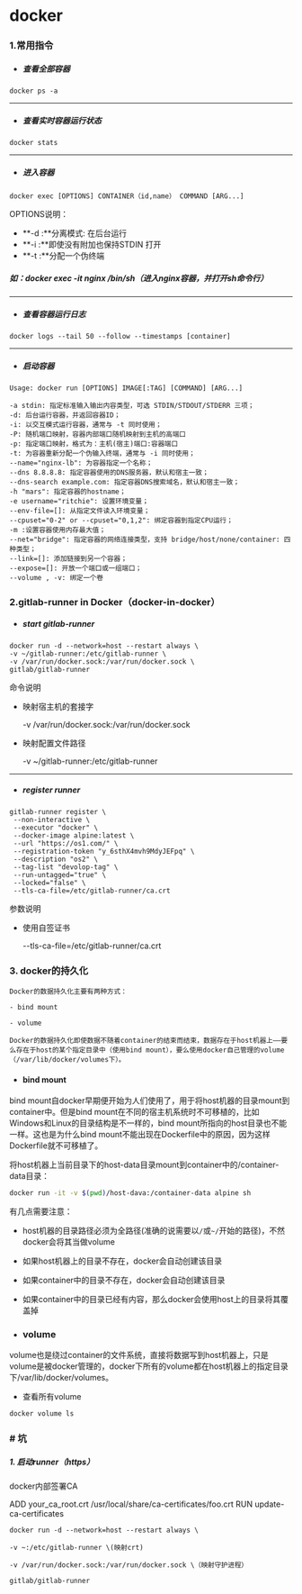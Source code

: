 # docker

### 1.常用指令

- ##### 查看全部容器

```
docker ps -a
```

------

- ##### 查看实时容器运行状态

```
docker stats 
```

------

- ##### 进入容器

```
docker exec [OPTIONS] CONTAINER（id,name） COMMAND [ARG...]
```

OPTIONS说明：

- **-d :**分离模式: 在后台运行
- **-i :**即使没有附加也保持STDIN 打开
- **-t :**分配一个伪终端

##### 如：docker exec -it nginx /bin/sh（进入nginx容器，并打开sh命令行）

------

- ##### 查看容器运行日志

```
docker logs --tail 50 --follow --timestamps [container]
```

------

- ##### 启动容器

```
Usage: docker run [OPTIONS] IMAGE[:TAG] [COMMAND] [ARG...]

-a stdin: 指定标准输入输出内容类型，可选 STDIN/STDOUT/STDERR 三项；
-d: 后台运行容器，并返回容器ID；
-i: 以交互模式运行容器，通常与 -t 同时使用；
-P: 随机端口映射，容器内部端口随机映射到主机的高端口
-p: 指定端口映射，格式为：主机(宿主)端口:容器端口
-t: 为容器重新分配一个伪输入终端，通常与 -i 同时使用；
--name="nginx-lb": 为容器指定一个名称；
--dns 8.8.8.8: 指定容器使用的DNS服务器，默认和宿主一致；
--dns-search example.com: 指定容器DNS搜索域名，默认和宿主一致；
-h "mars": 指定容器的hostname；
-e username="ritchie": 设置环境变量；
--env-file=[]: 从指定文件读入环境变量；
--cpuset="0-2" or --cpuset="0,1,2": 绑定容器到指定CPU运行；
-m :设置容器使用内存最大值；
--net="bridge": 指定容器的网络连接类型，支持 bridge/host/none/container: 四种类型；
--link=[]: 添加链接到另一个容器；
--expose=[]: 开放一个端口或一组端口；
--volume , -v: 绑定一个卷
```

### 2.gitlab-runner in Docker（docker-in-docker）

- ##### start gitlab-runner

```
docker run -d --network=host --restart always \
-v ~/gitlab-runner:/etc/gitlab-runner \
-v /var/run/docker.sock:/var/run/docker.sock \
gitlab/gitlab-runner 
```

命令说明

- 映射宿主机的套接字

  -v /var/run/docker.sock:/var/run/docker.sock

- 映射配置文件路径

  -v ~/gitlab-runner:/etc/gitlab-runner

------

- ##### register runner

```
gitlab-runner register \
 --non-interactive \
 --executor "docker" \
 --docker-image alpine:latest \
 --url "https://os1.com/" \
 --registration-token "y_6sthX4mvh9MdyJEFpq" \
 --description "os2" \
 --tag-list "devolop-tag" \
 --run-untagged="true" \
 --locked="false" \
 --tls-ca-file=/etc/gitlab-runner/ca.crt
```

参数说明

- 使用自签证书

  --tls-ca-file=/etc/gitlab-runner/ca.crt

### 3. docker的持久化

```
Docker的数据持久化主要有两种方式：

- bind mount

- volume

Docker的数据持久化即使数据不随着container的结束而结束，数据存在于host机器上——要么存在于host的某个指定目录中（使用bind mount），要么使用docker自己管理的volume（/var/lib/docker/volumes下）。
```

- #### bind mount

bind mount自docker早期便开始为人们使用了，用于将host机器的目录mount到container中。但是bind mount在不同的宿主机系统时不可移植的，比如Windows和Linux的目录结构是不一样的，bind mount所指向的host目录也不能一样。这也是为什么bind mount不能出现在Dockerfile中的原因，因为这样Dockerfile就不可移植了。

将host机器上当前目录下的host-data目录mount到container中的/container-data目录：

```bash
docker run -it -v $(pwd)/host-dava:/container-data alpine sh
```

有几点需要注意：

- host机器的目录路径必须为全路径(准确的说需要以`/`或`~/`开始的路径)，不然docker会将其当做volume
- 如果host机器上的目录不存在，docker会自动创建该目录
- 如果container中的目录不存在，docker会自动创建该目录
- 如果container中的目录已经有内容，那么docker会使用host上的目录将其覆盖掉

- ### volume

volume也是绕过container的文件系统，直接将数据写到host机器上，只是volume是被docker管理的，docker下所有的volume都在host机器上的指定目录下/var/lib/docker/volumes。

- 查看所有volume

```bash
docker volume ls
```





### # 坑

##### 1. 启动runner（https）

docker内部签署CA

ADD your_ca_root.crt /usr/local/share/ca-certificates/foo.crt
RUN update-ca-certificates

```
docker run -d --network=host --restart always \

-v ~:/etc/gitlab-runner \(映射crt)

-v /var/run/docker.sock:/var/run/docker.sock \（映射守护进程）

gitlab/gitlab-runner 
```

